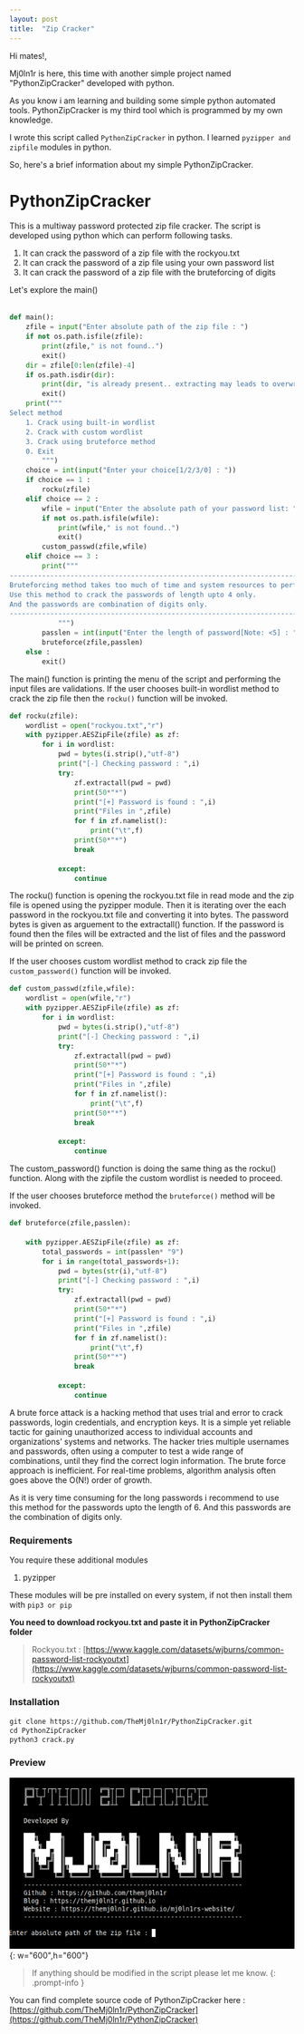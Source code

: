 ```yaml
---
layout: post
title:  "Zip Cracker"
---
```


Hi mates!,

Mj0ln1r is here, this time with another simple project named "PythonZipCracker" developed with python.

As you know i am learning and building some simple python automated tools. PythonZipCracker is my third tool which is programmed by my own knowledge.

I wrote this script called `PythonZipCracker` in python. I learned `pyzipper and zipfile` modules in python.

So, here's a brief information about my simple PythonZipCracker.


# PythonZipCracker

This is a multiway password protected zip file cracker. The script is developed using python which can perform following tasks.

1. It can crack the password of a zip file with the rockyou.txt
2. It can crack the password of a zip file using your own password list
3. It can crack the password of a zip file with the bruteforcing of digits

Let's explore the main()


```python

def main():
	zfile = input("Enter absolute path of the zip file : ")
	if not os.path.isfile(zfile):
		print(zfile," is not found..")
		exit()
	dir = zfile[0:len(zfile)-4]
	if os.path.isdir(dir):
		print(dir, "is already present.. extracting may leads to overwrite of old files.")
		exit()
	print("""
Select method 
	1. Crack using built-in wordlist
	2. Crack with custom wordlist
	3. Crack using bruteforce method
	0. Exit
		""")
	choice = int(input("Enter your choice[1/2/3/0] : "))
	if choice == 1 :
		rocku(zfile)
	elif choice == 2 :
		wfile = input("Enter the absolute path of your password list: ")
		if not os.path.isfile(wfile):
			print(wfile," is not found..")
			exit()
		custom_passwd(zfile,wfile)
	elif choice == 3 :
		print("""
----------------------------------------------------------------------------
Bruteforcing method takes too much of time and system resources to perform..
Use this method to crack the passwords of length upto 4 only.
And the passwords are combination of digits only.
----------------------------------------------------------------------------
			""")
		passlen = int(input("Enter the length of password[Note: <5] : "))
		bruteforce(zfile,passlen)
	else :
		exit()
```
The main() function is printing the menu of the script and performing the input files are validations.
If the user chooses built-in wordlist method to crack the zip file then the `rocku()` function will be invoked.
```python
def rocku(zfile):
	wordlist = open("rockyou.txt","r")
	with pyzipper.AESZipFile(zfile) as zf:
		for i in wordlist:
			pwd = bytes(i.strip(),"utf-8")
			print("[-] Checking password : ",i)
			try:
				zf.extractall(pwd = pwd)
				print(50*"*")
				print("[+] Password is found : ",i)
				print("Files in ",zfile)
				for f in zf.namelist():
					print("\t",f)
				print(50*"*")
				break
		
			except:
				continue
```
The rocku() function is opening the rockyou.txt file in read mode and the zip file is opened using the pyzipper module. Then it is iterating over the each password in the rockyou.txt file and converting it into bytes. The password bytes is given as arguement to the extractall() function. If the password is found then the files will be extracted and the list of files and the password will be printed on screen. 

If the user chooses custom wordlist method to crack zip file the `custom_password()` function will be invoked.

```python
def custom_passwd(zfile,wfile):
	wordlist = open(wfile,"r")
	with pyzipper.AESZipFile(zfile) as zf:
		for i in wordlist:
			pwd = bytes(i.strip(),"utf-8")
			print("[-] Checking password : ",i)
			try:
				zf.extractall(pwd = pwd)
				print(50*"*")
				print("[+] Password is found : ",i)
				print("Files in ",zfile)
				for f in zf.namelist():
					print("\t",f)
				print(50*"*")
				break
		
			except:
				continue

```
The custom_password() function is doing the same thing as the rocku() function. Along with the zipfile the custom wordlist is needed to proceed.

If the user chooses bruteforce method the `bruteforce()` method will be invoked.
```python
def bruteforce(zfile,passlen):

	with pyzipper.AESZipFile(zfile) as zf:
		total_passwords = int(passlen* "9")
		for i in range(total_passwords+1):
			pwd = bytes(str(i),"utf-8")
			print("[-] Checking password : ",i)
			try:
				zf.extractall(pwd = pwd)
				print(50*"*")
				print("[+] Password is found : ",i)
				print("Files in ",zfile)
				for f in zf.namelist():
					print("\t",f)
				print(50*"*")
				break
		
			except:
				continue

```
A brute force attack is a hacking method that uses trial and error to crack passwords, login credentials, and encryption keys. It is a simple yet reliable tactic for gaining unauthorized access to individual accounts and organizations’ systems and networks. The hacker tries multiple usernames and passwords, often using a computer to test a wide range of combinations, until they find the correct login information.
The brute force approach is inefficient. For real-time problems, algorithm analysis often goes above the O(N!) order of growth.

As it is very time consuming for the long passwords i recommend to use this method for the passwords upto the length of 6. And this passwords are the combination of digits only.

### Requirements

You require these additional modules 

1. pyzipper

These modules will be pre installed on every system, if not then install them with `pip3 or pip`

**You need to download rockyou.txt and paste it in PythonZipCracker folder**
>Rockyou.txt : [https://www.kaggle.com/datasets/wjburns/common-password-list-rockyoutxt](https://www.kaggle.com/datasets/wjburns/common-password-list-rockyoutxt)

### Installation

```text 
git clone https://github.com/TheMj0ln1r/PythonZipCracker.git
cd PythonZipCracker
python3 crack.py
```
### Preview

![Preview](/assets/img/project_img/pythonzipcrack.png){: w="600",h="600"}

> If anything should be modified in the script please let me know.
{: .prompt-info }

You can find complete source code of PythonZipCracker here : [https://github.com/TheMj0ln1r/PythonZipCracker](https://github.com/TheMj0ln1r/PythonZipCracker)
